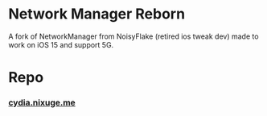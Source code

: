 # Network Manager Reborn
A fork of NetworkManager from NoisyFlake (retired ios tweak dev) made to work on iOS 15 and support 5G.

# Repo
### [cydia.nixuge.me](https://cydia.nixuge.me)